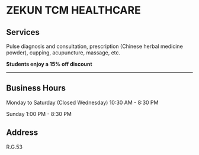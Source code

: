 # ZEKUN TCM HEALTHCARE

## Services

Pulse diagnosis and consultation, prescription (Chinese herbal medicine powder), cupping, acupuncture, massage, etc.

**Students enjoy a 15% off discount**

---

## Business Hours

Monday to Saturday (Closed Wednesday) 10:30 AM - 8:30 PM

Sunday 1:00 PM - 8:30 PM

## Address

R.G.53
